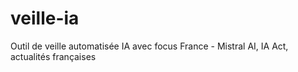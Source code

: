 # veille-ia
Outil de veille automatisée IA avec focus France - Mistral AI, IA Act, actualités françaises
